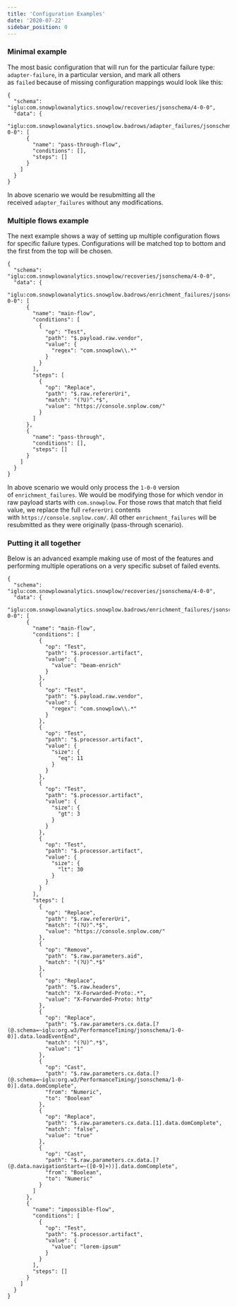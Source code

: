 ```yaml
---
title: 'Configuration Examples'
date: '2020-07-22'
sidebar_position: 0
---
```


### Minimal example

The most basic configuration that will run for the particular failure type: `adapter-failure`, in a particular version, and mark all others as `failed` because of missing configuration mappings would look like this:

```
{
  "schema": "iglu:com.snowplowanalytics.snowplow/recoveries/jsonschema/4-0-0",
  "data": {
    "iglu:com.snowplowanalytics.snowplow.badrows/adapter_failures/jsonschema/1-0-0": [
      {
        "name": "pass-through-flow",
        "conditions": [],
        "steps": []
      }
    ]
  }
}
```

In above scenario we would be resubmitting all the received `adapter_failures` without any modifications.

### Multiple flows example

The next example shows a way of setting up multiple configuration flows for specific failure types. Configurations will be matched top to bottom and the first from the top will be chosen.

```
{
  "schema": "iglu:com.snowplowanalytics.snowplow/recoveries/jsonschema/4-0-0",
  "data": {
    "iglu:com.snowplowanalytics.snowplow.badrows/enrichment_failures/jsonschema/1-0-0": [
      {
        "name": "main-flow",
        "conditions": [
          {
            "op": "Test",
            "path": "$.payload.raw.vendor",
            "value": {
              "regex": "com.snowplow\\.*"
            }
          }
        ],
        "steps": [
          {
            "op": "Replace",
            "path": "$.raw.refererUri",
            "match": "(?U)^.*$",
            "value": "https://console.snplow.com/"
          }
        ]
      },
      {
        "name": "pass-through",
        "conditions": [],
        "steps": []
      }
    ]
  }
}
```

In above scenario we would only process the `1-0-0` version of `enrichment_failures`. We would be modifying those for which vendor in raw payload starts with `com.snowplow`. For those rows that match that field value, we replace the full `refererUri` contents with `https://console.snplow.com/`. All other `enrichment_failures` will be resubmitted as they were originally (pass-through scenario).

### Putting it all together

Below is an advanced example making use of most of the features and performing multiple operations on a very specific subset of failed events.

```
{
  "schema": "iglu:com.snowplowanalytics.snowplow/recoveries/jsonschema/4-0-0",
  "data": {
    "iglu:com.snowplowanalytics.snowplow.badrows/enrichment_failures/jsonschema/1-0-0": [
      {
        "name": "main-flow",
        "conditions": [
          {
            "op": "Test",
            "path": "$.processor.artifact",
            "value": {
              "value": "beam-enrich"
            }
          },
          {
            "op": "Test",
            "path": "$.payload.raw.vendor",
            "value": {
              "regex": "com.snowplow\\.*"
            }
          },
          {
            "op": "Test",
            "path": "$.processor.artifact",
            "value": {
              "size": {
                "eq": 11
              }
            }
          },
          {
            "op": "Test",
            "path": "$.processor.artifact",
            "value": {
              "size": {
                "gt": 3
              }
            }
          },
          {
            "op": "Test",
            "path": "$.processor.artifact",
            "value": {
              "size": {
                "lt": 30
              }
            }
          }
        ],
        "steps": [
          {
            "op": "Replace",
            "path": "$.raw.refererUri",
            "match": "(?U)^.*$",
            "value": "https://console.snplow.com/"
          },
          {
            "op": "Remove",
            "path": "$.raw.parameters.aid",
            "match": "(?U)^.*$"
          },
          {
            "op": "Replace",
            "path": "$.raw.headers",
            "match": "X-Forwarded-Proto:.*",
            "value": "X-Forwarded-Proto: http"
          },
          {
            "op": "Replace",
            "path": "$.raw.parameters.cx.data.[?(@.schema=~iglu:org.w3/PerformanceTiming/jsonschema/1-0-0)].data.loadEventEnd",
            "match": "(?U)^.*$",
            "value": "1"
          },
          {
            "op": "Cast",
            "path": "$.raw.parameters.cx.data.[?(@.schema=~iglu:org.w3/PerformanceTiming/jsonschema/1-0-0)].data.domComplete",
            "from": "Numeric",
            "to": "Boolean"
          },
          {
            "op": "Replace",
            "path": "$.raw.parameters.cx.data.[1].data.domComplete",
            "match": "false",
            "value": "true"
          },
          {
            "op": "Cast",
            "path": "$.raw.parameters.cx.data.[?(@.data.navigationStart=~([0-9]+))].data.domComplete",
            "from": "Boolean",
            "to": "Numeric"
          }
        ]
      },
      {
        "name": "impossible-flow",
        "conditions": [
          {
            "op": "Test",
            "path": "$.processor.artifact",
            "value": {
              "value": "lorem-ipsum"
            }
          }
        ],
        "steps": []
      }
    ]
  }
}
```
